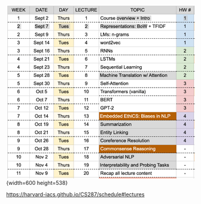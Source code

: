 ![](_files/schedule.png){width=600 height=538}

https://harvard-iacs.github.io/CS287/schedule#lectures

